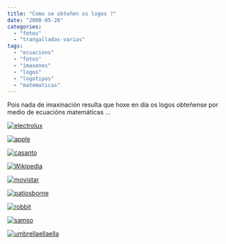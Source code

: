 ```yaml
---
title: "Como se obteñen os logos ?"
date: "2008-05-26"
categories: 
  - "fotos"
  - "trangalladas-varias"
tags: 
  - "ecuacions"
  - "fotos"
  - "imaxenes"
  - "logos"
  - "logotipos"
  - "matematicas"
---
```


Pois nada de imaxinación resulta que hoxe en día os logos obteñense por medio de ecuacións matemáticas ...

[![](images/electrolux-300x92.jpg "electrolux")](http://estradense.com/wp-content/uploads/2008/05/electrolux.jpg)

[![](images/apple1-300x179.jpg "apple")](http://estradense.com/wp-content/uploads/2008/05/apple1.jpg)

[![](images/casanto-300x84.jpg "casanto")](http://estradense.com/wp-content/uploads/2008/05/casanto.jpg)

[![](images/formula_logo_0-300x121.jpg "Wikipedia")](http://estradense.com/wp-content/uploads/2008/05/formula_logo_0.jpg)

[![](images/movistar.jpg "movistar")](http://estradense.com/wp-content/uploads/2008/05/movistar.jpg)

[![](images/patiosborne.jpg "patiosborne")](http://estradense.com/wp-content/uploads/2008/05/patiosborne.jpg)

[![](images/robbit.jpg "robbit")](http://estradense.com/wp-content/uploads/2008/05/robbit.jpg)

[![](images/samso.jpg "samso")](http://estradense.com/wp-content/uploads/2008/05/samso.jpg)

[![](images/umbrellaellaella.jpg "umbrellaellaella")](http://estradense.com/wp-content/uploads/2008/05/umbrellaellaella.jpg)
